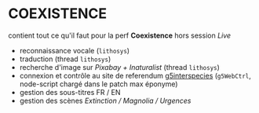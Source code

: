 # COEXISTENCE

contient tout ce qu'il faut pour la perf **Coexistence** hors session *Live*

- reconnaissance vocale (`lithosys`)
- traduction (thread `lithosys`)
- recherche d'image sur *Pixabay + Inaturalist* (thread `lithosys`)
- connexion et contrôle au site de referendum [g5interspecies](http://g5interspecies.herokuapp.com/) (`g5WebCtrl`, node-script chargé dans le patch max éponyme)
- gestion des sous-titres FR / EN
- gestion des scènes *Extinction / Magnolia / Urgences*
